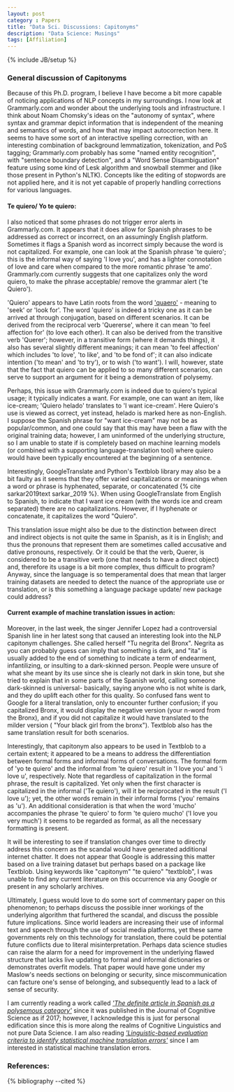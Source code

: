 ```yaml
---
layout: post
category : Papers
title: "Data Sci. Discussions: Capitonyms"
description: "Data Science: Musings"
tags: [Affiliation]
---
```

{% include JB/setup %}


### __General discussion of Capitonyms__

Because of this Ph.D. program, I believe I have become a bit more capable of noticing applications of NLP concepts in my surroundings. I now look at Grammarly.com and wonder about the underlying tools and infrastructure. I think about Noam Chomsky's ideas on the "autonomy of syntax", where syntax and grammar depict information that is independent of the meaning and semantics of words,  and how that may impact autocorrection here. It seems to have some sort of an interactive spelling correction, with an interesting combination of background lemmatization, tokenization, and PoS tagging; Grammarly.com probably has some "named entity recognition", with "sentence boundary detection", and a "Word Sense Disambiguation" feature using some kind of Lesk algorithm and snowball stemmer and (like those present in Python's NLTK). Concepts like the editing of stopwords are not applied here, and it is not yet capable of properly handling corrections for various languages.


#### Te quiero/ Yo te quiero:

I also noticed that some phrases do not trigger error alerts in Grammarly.com. It appears that it does allow for Spanish phrases to be addressed as correct or incorrect, on an assumingly English platform. Sometimes it flags a Spanish word as incorrect simply because the word is not capitalized. For example, one can look at the Spanish phrase 'te quiero';  this is the informal way of saying 'I love you', and has a lighter connotation of love and care when compared to the more romantic phrase 'te amo'. Grammarly.com currently suggests that one capitalizes only the word quiero, to make the phrase acceptable/ remove the grammar alert ('te Quiero'). 

'Quiero' appears to have Latin roots from the word ['quaero'](https://www.wordsense.eu/quaero/) - meaning to 'seek' or 'look for'. The word 'quiero' is indeed a tricky one as it can be arrived at through conjugation, based on different scenarios. It can be derived from the reciprocal verb 'Quererse', where it can mean 'to feel affection for' (to love each other). It can also be derived from the transitive verb 'Querer'; however, in a transitive form (where it demands things), it also has several slightly different meanings; it can mean 'to feel affection' which includes 'to love', 'to like', and 'to be fond of'; it can also indicate intention ('to mean' and 'to try'), or to wish ('to want'). I will, however, state that the fact that quiero can be applied to so many different scenarios, can serve to support an argument for it being a demonstration of polysemy.

Perhaps, this issue with Grammarly.com is indeed due to quiero's typical usage; it typically indicates a want. For example, one can want an item, like ice-cream; 'Quiero helado' translates to 'I want ice-cream'. Here Quiero's use is viewed as correct, yet instead, helado is marked here as non-English. I suppose the Spanish phrase for "want ice-cream" may not be as popular/common, and one could say that this may have been a flaw with the original training data; however, I am uninformed of the underlying structure, so I am unable to state if is completely based on machine learning models (or combined with a supporting language-translation tool) where quiero would have been typically encountered at the beginning of a sentence. 

Interestingly, GoogleTranslate and Python's Textblob library may also be a bit faulty as it seems that they offer varied capitalizations or meanings when a word or phrase is hyphenated, separate, or concatenated {% cite sarkar2019text sarkar_2019 %}. When using GoogleTranslate from English to Spanish, to indicate that I want ice cream (with the words ice and cream separated) there are no capitalizations. However, if I hyphenate or concatenate, it capitalizes the word "Quiero". 

This translation issue might also be due to the distinction between direct and indirect objects is not quite the same in Spanish, as it is in English; and thus the pronouns that represent them are sometimes called accusative and dative pronouns, respectively. Or it could be that the verb, Querer,  is considered to be a transitive verb (one that needs to have a direct object) and, therefore its usage is a bit more complex, thus difficult to program? Anyway, since the language is so temperamental does that mean that larger training datasets are needed to detect the nuance of the appropriate use or translation, or is this something a language package update/ new package could address?

#### Current example of machine translation issues in action:

Moreover, in the last week, the singer Jennifer Lopez had a controversial Spanish line in her latest song that caused an interesting look into the NLP capitonym challenges. She called herself "Tu negrita del Bronx". Negrita as you can probably guess can imply that something is dark, and "ita" is usually added to the end of something to indicate a term of endearment, infantilizing, or insulting to a dark-skinned person. People were unsure of what she meant by its use since she is clearly not dark in skin tone, but she tried to explain that in some parts of the Spanish world, calling someone dark-skinned is universal- basically, saying anyone who is not white is dark, and they do uplift each other for this quality. So confused fans went to Google for a literal translation, only to encounter further confusion; if you capitalized Bronx, it would display the negative version (your n-word from the Bronx), and if you did not capitalize it would have translated to the milder version ( "Your black girl from the bronx").  Textblob also has the same translation result for both scenarios.

Interestingly, that capitonym also appears to be used in Textblob to a certain extent; it appeared to be a means to address the differentiation between formal forms and informal forms of conversations.
The formal form of 'yo te quiero' and the informal from 'te quiero' result in 'I love you' and  'i love u',  respectively. Note that regardless of capitalization in the formal phrase, the result is capitalized.  Yet only when the first character is capitalized in the informal ('Te quiero'), will it be reciprocated in the result ('I love u'); yet, the other words remain in their informal forms ('you' remains as 'u'). An additional consideration is that when the word 'mucho' accompanies the phrase 'te quiero' to form 'te quiero mucho' ('I love you very much')  it seems to be regarded as formal, as all the necessary formatting is present.

It will be interesting to see if translation changes over time to directly address this concern as the scandal would have generated additional internet chatter. It does not appear that Google is addressing this matter based on a live training dataset but perhaps based on a package like Textblob. Using keywords like "capitonym" "te quiero" "textblob", I was unable to find any current literature on this occurrence via any Google or present in any scholarly archives.

Ultimately, I guess would love to do some sort of commentary paper on this phenomenon; to perhaps discuss the possible inner workings of the underlying algorithm that furthered the scandal, and discuss the possible future implications. Since world leaders are increasing their use of informal text and speech through the use of social media platforms, yet these same governments rely on this technology for translation, there could be potential future conflicts due to literal misinterpretation. Perhaps data science studies can raise the alarm for a need for improvement in the underlying flawed structure that lacks live updating to formal and informal dictionaries or demonstrates overfit models. That paper would have gone under my Maslow's needs sections on belonging or security, since miscommunication can facture one's sense of belonging, and subsequently lead to a lack of sense of security.

I am currently reading a work called *['The definite article in Spanish as a polysemous category'](https://tinyurl.com/yyu3fxl2)* since it was published in the Journal of Cognitive Science as if 2017; however, I acknowledge this is just for personal edification since this is more along the realms of Cognitive Linguistics and not pure Data Science. I am also reading *['Linguistic-based evaluation criteria to identify statistical machine translation errors'](https://upcommons.upc.edu/handle/2117/7492)* since I am interested in statistical machine translation errors.


### References:

{% bibliography --cited %}